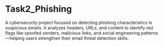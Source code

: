 # Task2_Phishing
A cybersecurity project focused on detecting phishing characteristics in suspicious emails. It analyzes headers, URLs, and content to identify red flags like spoofed senders, malicious links, and social engineering patterns—helping users strengthen their email threat detection skills.
